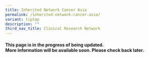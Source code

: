 ```yaml
---
title: Inherited Network Cancer Asia
permalink: /inherited-network-cancer-asia/
variant: tiptap
description: ""
third_nav_title: Clinical Research Network
---
```

<h4><strong>This page is in the progress of being updated.</strong><br>More information will be available soon. Please check back later.</h4>
<p></p>